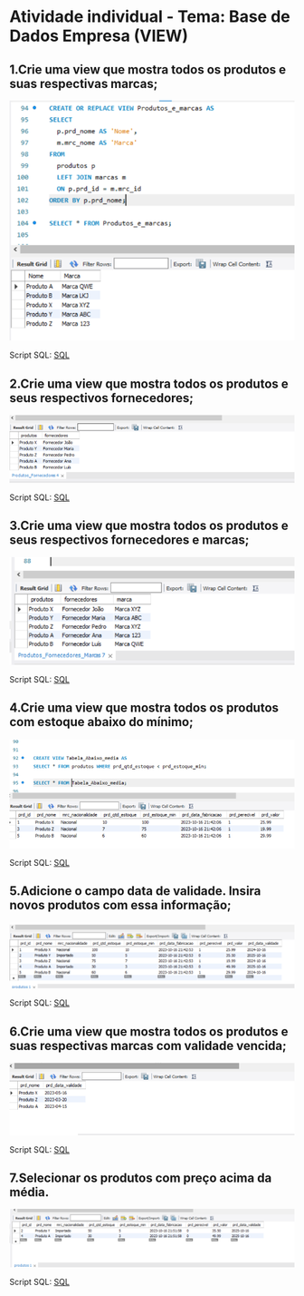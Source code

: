 # Atividade individual - Tema: Base de Dados Empresa (VIEW)

## 1.Crie uma view que mostra todos os produtos e suas respectivas marcas;
![Empresa](Empresa%201.png)

Script SQL:
[SQL](Empresa%201.sql)

## 2.Crie uma view que mostra todos os produtos e seus respectivos fornecedores;
![Empresa](Empresas%202.png)

Script SQL:
[SQL](Empresas%202.sql)

## 3.Crie uma view que mostra todos os produtos e seus respectivos fornecedores e marcas;
![Empresa](Empresas%203.png)

Script SQL:
[SQL](Empresa%203.sql)

## 4.Crie uma view que mostra todos os produtos com estoque abaixo do mínimo;
![Empresa](Empresas%204.png)

Script SQL:
[SQL](Empresa%204.sql)

## 5.Adicione o campo data de validade. Insira novos produtos com essa informação;
![Empresa](Empresas%205.png)

Script SQL:
[SQL](Empresas%205.sql)

## 6.Crie uma view que mostra todos os produtos e suas respectivas marcas com validade vencida;
![Empresa](Empresas%206.png)

Script SQL:
[SQL](Empresas%206.sql)

## 7.Selecionar os produtos com preço acima da média.
![Empresa](Empresas%207.png)

Script SQL:
[SQL](Empresas%207.sql)
